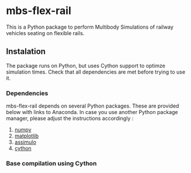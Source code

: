 # mbs-flex-rail
This is a Python package to perform Multibody Simulations of railway vehicles seating on flexible rails.

## Instalation
The package runs on Python, but uses Cython support to optimze simulation times. Check that all dependencies are met before trying to use it.

### Dependencies
mbs-flex-rail depends on several Python packages. These are provided below with links to Anaconda. 
In case you use another Python package manager, please adjust the instructions accordingly :
1. [numpy](https://anaconda.org/anaconda/numpy) 
2. [matplotlib](https://anaconda.org/conda-forge/matplotlib)
3. [assimulo](https://anaconda.org/conda-forge/assimulo)
4. [cython](https://anaconda.org/conda-forge/cython)

### Base compilation using Cython
